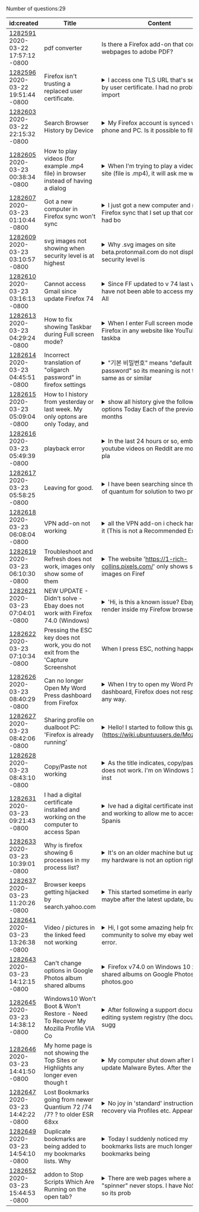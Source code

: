 Number of questions:29

| id:created | Title | Content | Tags |
| --- | --- | --- | --- |
| [1282591](https://support.mozilla.org/questions/1282591)<br>2020-03-22 17:57:12 -0800 | pdf converter | Is there a Firefox add-on that converts webpages to adobe PDF?  | [firefox-740](https://support.mozilla.org/en-US/questions/firefox?tagged=firefox-740);[customize](https://support.mozilla.org/en-US/questions/firefox?tagged=customize);[desktop](https://support.mozilla.org/en-US/questions/firefox?tagged=desktop);[windows-10](https://support.mozilla.org/en-US/questions/firefox?tagged=windows-10);|
| [1282596](https://support.mozilla.org/questions/1282596)<br>2020-03-22 19:51:44 -0800 | Firefox isn't trusting a replaced user certificate. |<details><summary>I access one TLS URL that's secured by user certificate. I had no problem import</summary>ing the .p12 certificate into my profile's user certificate store ("Your Certificates"), and I could access the URL. On the TLS URL system, for an unrelated reason, I had to generate a new certificate...</details> | [firefox-740](https://support.mozilla.org/en-US/questions/firefox?tagged=firefox-740);[desktop](https://support.mozilla.org/en-US/questions/firefox?tagged=desktop);[privacy-and-security_1](https://support.mozilla.org/en-US/questions/firefox?tagged=privacy-and-security_1);[linux](https://support.mozilla.org/en-US/questions/firefox?tagged=linux);|
| [1282603](https://support.mozilla.org/questions/1282603)<br>2020-03-22 22:15:32 -0800 | Search Browser History by Device |<details><summary>My Firefox account is synced with my phone and PC. Is it possible to filter my h</summary>istory by device so I can see only what sites I’ve visited on my computer and not the history from the Firefox app on my phone? </details> | [other](https://support.mozilla.org/en-US/questions/firefox?tagged=other);[desktop](https://support.mozilla.org/en-US/questions/firefox?tagged=desktop);|
| [1282605](https://support.mozilla.org/questions/1282605)<br>2020-03-23 00:38:34 -0800 | How to play videos (for example .mp4 file) in browser instead of having a dialog |<details><summary>When I'm trying to play a video on a site (file is .mp4), it will ask me what to</summary> do with the file i.e. Save it or Open it with VLC instead of just playing it in the browser. I can see thumbnail of the video so I don't think it's a plugin problem (like with the Flash plugin on thi...</details> | [firefox-740](https://support.mozilla.org/en-US/questions/firefox?tagged=firefox-740);[customize](https://support.mozilla.org/en-US/questions/firefox?tagged=customize);[desktop](https://support.mozilla.org/en-US/questions/firefox?tagged=desktop);|
| [1282607](https://support.mozilla.org/questions/1282607)<br>2020-03-23 01:10:44 -0800 | Got a new computer in Firefox sync won't sync |<details><summary>I just got a new computer and my Firefox sync that I set up that computer had bo</summary>okmarks, my theme, and how I had things laid out, I tried for over an hour trying to get Firefox to sync, but after it's still the same, I was also switching from Windows 7 to Windows 10 which made it...</details> | [firefox-740](https://support.mozilla.org/en-US/questions/firefox?tagged=firefox-740);[sync](https://support.mozilla.org/en-US/questions/firefox?tagged=sync);[desktop](https://support.mozilla.org/en-US/questions/firefox?tagged=desktop);[windows-10](https://support.mozilla.org/en-US/questions/firefox?tagged=windows-10);|
| [1282609](https://support.mozilla.org/questions/1282609)<br>2020-03-23 03:10:57 -0800 | svg images not showing when security level is at highest |<details><summary>Why .svg images on site beta.protonmail.com do not display if security level is </summary>at safest ( new version )?  I can see .png at mail.protonmail.com w/ same security level ( older version ). Thank you </details> | [firefox-740](https://support.mozilla.org/en-US/questions/firefox?tagged=firefox-740);[desktop](https://support.mozilla.org/en-US/questions/firefox?tagged=desktop);[privacy-and-security_1](https://support.mozilla.org/en-US/questions/firefox?tagged=privacy-and-security_1);|
| [1282610](https://support.mozilla.org/questions/1282610)<br>2020-03-23 03:16:13 -0800 | Cannot access Gmail since update Firefox 74 |<details><summary>Since FF updated to v 74 last week, I have not been able to access my Gmail. All</summary> other Google apps work OK ( e.g. Maps. Drive, Photos, YouTube, etc.)  but not Gmail, Gmail works OK on Chrome and Opera. Gmail was working fine before this last update. All I get now is a blank white...</details> | [firefox-740](https://support.mozilla.org/en-US/questions/firefox?tagged=firefox-740);[other](https://support.mozilla.org/en-US/questions/firefox?tagged=other);[desktop](https://support.mozilla.org/en-US/questions/firefox?tagged=desktop);[windows-10](https://support.mozilla.org/en-US/questions/firefox?tagged=windows-10);|
| [1282613](https://support.mozilla.org/questions/1282613)<br>2020-03-23 04:29:24 -0800 | How to fix showing Taskbar during Full screen mode? |<details><summary>When I enter Full screen mode in Firefox in any website like YouTube, the taskba</summary>r is always showing up. I can't enjoy full screen view. Please  help me. </details> | [firefox-740](https://support.mozilla.org/en-US/questions/firefox?tagged=firefox-740);[desktop](https://support.mozilla.org/en-US/questions/firefox?tagged=desktop);[fix-problems](https://support.mozilla.org/en-US/questions/firefox?tagged=fix-problems);[windows-10](https://support.mozilla.org/en-US/questions/firefox?tagged=windows-10);|
| [1282614](https://support.mozilla.org/questions/1282614)<br>2020-03-23 04:45:51 -0800 | Incorrect translation of "oligarch password" in firefox settings |<details><summary>"기본 비밀번호" means "default password" so its meaning is not the same as or similar </summary>to "oligarch password". I think that this incorrent translation can lead users to misunderstand the function of "oligarch password". </details> | [firefox-740](https://support.mozilla.org/en-US/questions/firefox?tagged=firefox-740);[desktop](https://support.mozilla.org/en-US/questions/firefox?tagged=desktop);[fix-problems](https://support.mozilla.org/en-US/questions/firefox?tagged=fix-problems);[windows-10](https://support.mozilla.org/en-US/questions/firefox?tagged=windows-10);|
| [1282615](https://support.mozilla.org/questions/1282615)<br>2020-03-23 05:09:04 -0800 | How to I history from yesterday or last week. My only optons are only Today, and |<details><summary>show all history give the following options Today Each of the previous 5 months </summary>by name Older than 6 months all of which have entries Why cant I see yesterday's history or last weeks? </details> | [firefox-740](https://support.mozilla.org/en-US/questions/firefox?tagged=firefox-740);[other](https://support.mozilla.org/en-US/questions/firefox?tagged=other);[desktop](https://support.mozilla.org/en-US/questions/firefox?tagged=desktop);[windows-10](https://support.mozilla.org/en-US/questions/firefox?tagged=windows-10);|
| [1282616](https://support.mozilla.org/questions/1282616)<br>2020-03-23 05:49:39 -0800 | playback error |<details><summary>In the last 24 hours or so, embedded youtube videos on Reddit are mostly not pla</summary>ying back. I get the "playback error" but the website itself works fine. I've found other posts on the same error but not a resolution that works for me. I know Firefox updated a few days ago but it d...</details> | [firefox-740](https://support.mozilla.org/en-US/questions/firefox?tagged=firefox-740);[other](https://support.mozilla.org/en-US/questions/firefox?tagged=other);[desktop](https://support.mozilla.org/en-US/questions/firefox?tagged=desktop);[mac-os](https://support.mozilla.org/en-US/questions/firefox?tagged=mac-os);|
| [1282617](https://support.mozilla.org/questions/1282617)<br>2020-03-23 05:58:25 -0800 | Leaving for good. |<details><summary>I have been searching since the start of quantum for solution to two problems.  </summary>1, i don't like tabs. There is a damned function for this built into my OS. Thanks but i'll pass.  2, My machine, I choose when I update stuff, NOT you. Can't disable updates, can't get around the nag...</details> | [customize](https://support.mozilla.org/en-US/questions/firefox?tagged=customize);[desktop](https://support.mozilla.org/en-US/questions/firefox?tagged=desktop);[firefox-720](https://support.mozilla.org/en-US/questions/firefox?tagged=firefox-720);[windows-7](https://support.mozilla.org/en-US/questions/firefox?tagged=windows-7);|
| [1282618](https://support.mozilla.org/questions/1282618)<br>2020-03-23 06:08:04 -0800 | VPN add-on not working |<details><summary>all the VPN add-on i check has this on it (This is not a Recommended Extension. </summary>Make sure you trust it before installing.) my  setupVPN add-on was working two days ago now not working i went searching for a VPN add-on i even check the box for Recommended add-ons only under the Fi...</details> | [firefox-740](https://support.mozilla.org/en-US/questions/firefox?tagged=firefox-740);[customize](https://support.mozilla.org/en-US/questions/firefox?tagged=customize);[desktop](https://support.mozilla.org/en-US/questions/firefox?tagged=desktop);[windows-10](https://support.mozilla.org/en-US/questions/firefox?tagged=windows-10);|
| [1282619](https://support.mozilla.org/questions/1282619)<br>2020-03-23 06:10:30 -0800 | Troubleshoot and Refresh does not work, images only show some of them |<details><summary>The website 'https://1-rich-collins.pixels.com/' only shows some images on Firef</summary>ox 74.0 while I can see all of the images on Microsoft Edge and Tor. I have followed the instructions at 'about:config' which stated 'look for 'browser.display.document_under_use' and then set to 0 bu...</details> | [firefox-740](https://support.mozilla.org/en-US/questions/firefox?tagged=firefox-740);[other](https://support.mozilla.org/en-US/questions/firefox?tagged=other);[desktop](https://support.mozilla.org/en-US/questions/firefox?tagged=desktop);[windows-10](https://support.mozilla.org/en-US/questions/firefox?tagged=windows-10);|
| [1282621](https://support.mozilla.org/questions/1282621)<br>2020-03-23 07:04:01 -0800 | NEW UPDATE - Didn't solve - Ebay does not work with Firefox 74.0 (Windows) |<details><summary>'Hi, is this a known issue? Ebay will not render inside my Firefow browser. Stil</summary>l looks like some parts of the page don't load, tried all the individual line items in 'page info' without success. Seems to forget that the security was overwritten. </details> | [firefox-740](https://support.mozilla.org/en-US/questions/firefox?tagged=firefox-740);[websites](https://support.mozilla.org/en-US/questions/firefox?tagged=websites);[desktop](https://support.mozilla.org/en-US/questions/firefox?tagged=desktop);[windows-10](https://support.mozilla.org/en-US/questions/firefox?tagged=windows-10);|
| [1282622](https://support.mozilla.org/questions/1282622)<br>2020-03-23 07:10:34 -0800 | Pressing the ESC key does not work, you do not exit from the 'Capture Screenshot | When I press ESC, nothing happens.  | [firefox-740](https://support.mozilla.org/en-US/questions/firefox?tagged=firefox-740);[desktop](https://support.mozilla.org/en-US/questions/firefox?tagged=desktop);[fix-problems](https://support.mozilla.org/en-US/questions/firefox?tagged=fix-problems);[windows-10](https://support.mozilla.org/en-US/questions/firefox?tagged=windows-10);|
| [1282626](https://support.mozilla.org/questions/1282626)<br>2020-03-23 08:40:29 -0800 | Can no longer Open My Word Press dashboard from Firefox |<details><summary>When I try to open my Word Press dashboard, Firefox does not respond in any way.</summary> Still opens with Chrome and Edge so I am assuming the problem lies with FF.  Thanks in advance - AB </details> | [firefox-740](https://support.mozilla.org/en-US/questions/firefox?tagged=firefox-740);[other](https://support.mozilla.org/en-US/questions/firefox?tagged=other);[desktop](https://support.mozilla.org/en-US/questions/firefox?tagged=desktop);[windows-10](https://support.mozilla.org/en-US/questions/firefox?tagged=windows-10);|
| [1282627](https://support.mozilla.org/questions/1282627)<br>2020-03-23 08:42:06 -0800 | Sharing profile on dualboot PC: 'Firefox is already running' |<details><summary>Hello! I started to follow this guide (https://wiki.ubuntuusers.de/Mozilla_platt</summary>form%C3%BCbergreifend_nutzen/) to use the same Firefox profile in Windows 10 and Linux Mint on my dualboot PC. Windows & LM are on a partitioned SSD and the Profile is now copied to my HDD: 'D:/shared...</details> | [download-and-install_1](https://support.mozilla.org/en-US/questions/firefox?tagged=download-and-install_1);[firefox-740](https://support.mozilla.org/en-US/questions/firefox?tagged=firefox-740);[desktop](https://support.mozilla.org/en-US/questions/firefox?tagged=desktop);|
| [1282628](https://support.mozilla.org/questions/1282628)<br>2020-03-23 08:43:10 -0800 | Copy/Paste not working |<details><summary>As the title indicates, copy/pasting does not work. I'm on Windows 10, have inst</summary>alled Firefox about two days ago (I've recently switched to it) so the version of FF is up to date. I've looked up a few fixes before posting and they didn't work: - Tried booting FF on safe mode and ...</details> | [firefox-740](https://support.mozilla.org/en-US/questions/firefox?tagged=firefox-740);[desktop](https://support.mozilla.org/en-US/questions/firefox?tagged=desktop);[fix-problems](https://support.mozilla.org/en-US/questions/firefox?tagged=fix-problems);[windows-10](https://support.mozilla.org/en-US/questions/firefox?tagged=windows-10);|
| [1282631](https://support.mozilla.org/questions/1282631)<br>2020-03-23 09:21:43 -0800 | I had a digital certificate installed and working on the computer to access Span |<details><summary>Ive had a digital certificate installed and working to allow me to access Spanis</summary>h government websites. I've tried a lot of things this afternoon like checking pop ups aren't blocked to see why the webpage won't work. Ive even put the sede.sepe.gob.es in the exemptions of my antiv...</details> | [firefox-740](https://support.mozilla.org/en-US/questions/firefox?tagged=firefox-740);[desktop](https://support.mozilla.org/en-US/questions/firefox?tagged=desktop);[fix-problems](https://support.mozilla.org/en-US/questions/firefox?tagged=fix-problems);[windows-81](https://support.mozilla.org/en-US/questions/firefox?tagged=windows-81);|
| [1282633](https://support.mozilla.org/questions/1282633)<br>2020-03-23 10:39:01 -0800 | Why is firefox showing 6 processes in my process list? |<details><summary>It's on an older machine but updating my hardware is not an option right now. I </summary>don't have this problem on any of my newer machines. I've been using firefox exclusiverly on multiple machines for more than 15 years and I have never had this or any issues until now. </details> | [firefox-740](https://support.mozilla.org/en-US/questions/firefox?tagged=firefox-740);[other](https://support.mozilla.org/en-US/questions/firefox?tagged=other);[desktop](https://support.mozilla.org/en-US/questions/firefox?tagged=desktop);[windows-7](https://support.mozilla.org/en-US/questions/firefox?tagged=windows-7);|
| [1282637](https://support.mozilla.org/questions/1282637)<br>2020-03-23 11:20:26 -0800 | Browser keeps getting hijacked by search.yahoo.com |<details><summary>This started sometime in early March - maybe after the latest update, but I thin</summary>k it was earlier than that. Ran a full scan with Norton about 3-15-20, restarted, and the problem seemed to be resolved - until today, 3-23-20. It's not happening with Chrome or IE. I'm old and not ve...</details> | [firefox-740](https://support.mozilla.org/en-US/questions/firefox?tagged=firefox-740);[desktop](https://support.mozilla.org/en-US/questions/firefox?tagged=desktop);[fix-problems](https://support.mozilla.org/en-US/questions/firefox?tagged=fix-problems);[windows-10](https://support.mozilla.org/en-US/questions/firefox?tagged=windows-10);|
| [1282641](https://support.mozilla.org/questions/1282641)<br>2020-03-23 13:26:38 -0800 | Video / pictures in the linked feed not working |<details><summary>Hi, I got some amazing help from this community to solve my ebay website error. </summary>It seems that my FF is seeing some things like stylesheets etc. as potential security errors and they need to be manually approved. Is there anyone out there that can help me diagnose this particular ...</details> | [firefox-740](https://support.mozilla.org/en-US/questions/firefox?tagged=firefox-740);[websites](https://support.mozilla.org/en-US/questions/firefox?tagged=websites);[desktop](https://support.mozilla.org/en-US/questions/firefox?tagged=desktop);[windows-10](https://support.mozilla.org/en-US/questions/firefox?tagged=windows-10);|
| [1282643](https://support.mozilla.org/questions/1282643)<br>2020-03-23 14:12:15 -0800 | Can't change options in Google Photos album shared albums |<details><summary>Firefox v74.0 on Windows 10 x64. In shared albums on Google Photos at photos.goo</summary>gle.com, if I go into the options for a shared album off the three dot menu to try to change the options  - eg to disable Collaborate and Comments, I can't do so. Clicking on an option slider to move ...</details> | [firefox-740](https://support.mozilla.org/en-US/questions/firefox?tagged=firefox-740);[other](https://support.mozilla.org/en-US/questions/firefox?tagged=other);[desktop](https://support.mozilla.org/en-US/questions/firefox?tagged=desktop);[windows-10](https://support.mozilla.org/en-US/questions/firefox?tagged=windows-10);|
| [1282645](https://support.mozilla.org/questions/1282645)<br>2020-03-23 14:38:12 -0800 | Windows10 Won't Boot & Won't Restore - Need To Recover My Mozilla Profile VIA Co |<details><summary>After following a support document on editing system registry (the document sugg</summary>ested a full registry export in opposition to the chosen registry key export which does no good when in my situation using Windows 'reg import' can not be done using the full registry backup)  to rest...</details> | [firefox-520](https://support.mozilla.org/en-US/questions/firefox?tagged=firefox-520);[other](https://support.mozilla.org/en-US/questions/firefox?tagged=other);[desktop](https://support.mozilla.org/en-US/questions/firefox?tagged=desktop);[windows10](https://support.mozilla.org/en-US/questions/firefox?tagged=windows10);[needsinfo](https://support.mozilla.org/en-US/questions/firefox?tagged=needsinfo);|
| [1282646](https://support.mozilla.org/questions/1282646)<br>2020-03-23 14:41:50 -0800 | My home page is not showing the Top Sites or Highlights any longer even though t |<details><summary>My computer shut down after I tried to update Malware Bytes. After the restart, </summary>my Firefox home page doesn't pull/show the Top Sites or Highlights (won't even let me manually add). I ran a scan and computer s clean, no viruses and version is up to date. I even tried a refresh of ...</details> | [firefox-740](https://support.mozilla.org/en-US/questions/firefox?tagged=firefox-740);[customize](https://support.mozilla.org/en-US/questions/firefox?tagged=customize);[desktop](https://support.mozilla.org/en-US/questions/firefox?tagged=desktop);[windows-7](https://support.mozilla.org/en-US/questions/firefox?tagged=windows-7);|
| [1282647](https://support.mozilla.org/questions/1282647)<br>2020-03-23 14:42:22 -0800 | Lost Bookmarks going from newer Quantium 72 /74 /7? ? to older ESR 68xx |<details><summary>No joy in 'standard' instructions for recovery via  Profiles etc. Appears we did</summary> not successfully save - back up properly (on our own ) the Quantium 7x ? info before the 'downgrade' to ESR 68x. </details> | [firefox-680](https://support.mozilla.org/en-US/questions/firefox?tagged=firefox-680);[other](https://support.mozilla.org/en-US/questions/firefox?tagged=other);[desktop](https://support.mozilla.org/en-US/questions/firefox?tagged=desktop);[windows-81](https://support.mozilla.org/en-US/questions/firefox?tagged=windows-81);|
| [1282649](https://support.mozilla.org/questions/1282649)<br>2020-03-23 14:54:10 -0800 | Duplicate bookmarks are being added to my bookmarks lists. Why |<details><summary>Today I suddenly noticed my bookmarks lists are much longer with bookmarks being</summary> duplicated. I have used Firefox for years and never had this problem. What is the cause? Your help would be appreciated. Thank you. Anthony </details> | [firefox-740](https://support.mozilla.org/en-US/questions/firefox?tagged=firefox-740);[other](https://support.mozilla.org/en-US/questions/firefox?tagged=other);[desktop](https://support.mozilla.org/en-US/questions/firefox?tagged=desktop);[windows-10](https://support.mozilla.org/en-US/questions/firefox?tagged=windows-10);|
| [1282652](https://support.mozilla.org/questions/1282652)<br>2020-03-23 15:44:53 -0800 | addon to Stop Scripts Which Are Running on the open tab? |<details><summary>There are web pages where a "spinner" never stops.  I have NoScript, so its prob</summary>ably blocking execution as I desire.  But some pages never stop trying, and it overheats my computer -- this can be happening on tabs that are not "on top" and I have no way of FINDING the problem. In...</details> | [firefox-680](https://support.mozilla.org/en-US/questions/firefox?tagged=firefox-680);[desktop](https://support.mozilla.org/en-US/questions/firefox?tagged=desktop);[fix-problems](https://support.mozilla.org/en-US/questions/firefox?tagged=fix-problems);[mac-os](https://support.mozilla.org/en-US/questions/firefox?tagged=mac-os);|
